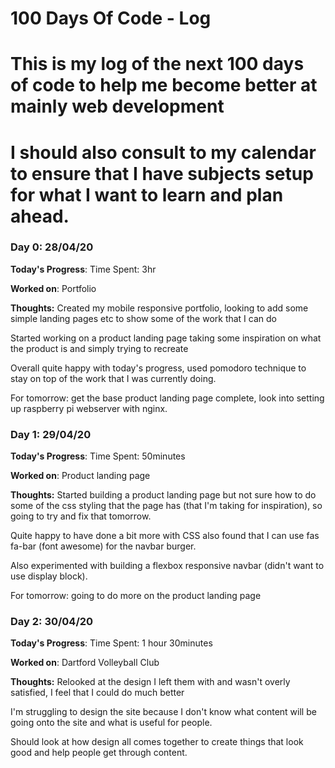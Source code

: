 # 100 Days Of Code - Log
# This is my log of the next 100 days of code to help me become better at mainly web development
# I should also consult to my calendar to ensure that I have subjects setup for what I want to learn and plan ahead.

### Day 0: 28/04/20

**Today's Progress**: Time Spent: 3hr

**Worked on**: Portfolio

**Thoughts:** Created my mobile responsive portfolio, looking to add some simple landing pages etc to show some of the work that I can do

Started working on a product landing page taking some inspiration on what the product is and simply trying to recreate

Overall quite happy with today's progress, used pomodoro technique to stay on top of the work that I was currently doing.

For tomorrow: get the base product landing page complete, look into setting up raspberry pi webserver with nginx.

### Day 1: 29/04/20

**Today's Progress**: Time Spent: 50minutes

**Worked on**: Product landing page

**Thoughts:** Started building a product landing page but not sure how to do some of the css styling that the page has (that I'm taking for inspiration), so going to try and fix that tomorrow.

Quite happy to have done a bit more with CSS also found that I can use fas fa-bar (font awesome) for the navbar burger.

Also experimented with building a flexbox responsive navbar (didn't want to use display block).

For tomorrow: going to do more on the product landing page

### Day 2: 30/04/20

**Today's Progress**: Time Spent: 1 hour 30minutes

**Worked on**: Dartford Volleyball Club

**Thoughts:** Relooked at the design I left them with and wasn't overly satisfied, I feel that I could do much better

I'm struggling to design the site because I don't know what content will be going onto the site and what is useful for people.

Should look at how design all comes together to create things that look good and help people get through content.